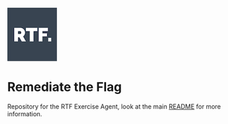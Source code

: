 
![logo](../docs/img/logo_squared_small.png)

# Remediate the Flag

Repository for the RTF Exercise Agent, look at the main [README](../README.md) for more information.